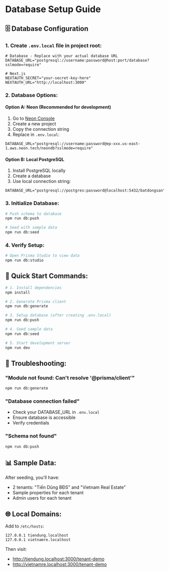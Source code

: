 # Database Setup Guide

## 🗄️ Database Configuration

### 1. Create `.env.local` file in project root:

```env
# Database - Replace with your actual database URL
DATABASE_URL="postgresql://username:password@host:port/database?sslmode=require"

# Next.js
NEXTAUTH_SECRET="your-secret-key-here"
NEXTAUTH_URL="http://localhost:3000"
```

### 2. Database Options:

#### Option A: Neon (Recommended for development)

1. Go to [Neon Console](https://console.neon.tech/)
2. Create a new project
3. Copy the connection string
4. Replace in `.env.local`:

```env
DATABASE_URL="postgresql://username:password@ep-xxx.us-east-1.aws.neon.tech/neondb?sslmode=require"
```

#### Option B: Local PostgreSQL

1. Install PostgreSQL locally
2. Create a database
3. Use local connection string:

```env
DATABASE_URL="postgresql://postgres:password@localhost:5432/batdongsan"
```

### 3. Initialize Database:

```bash
# Push schema to database
npm run db:push

# Seed with sample data
npm run db:seed
```

### 4. Verify Setup:

```bash
# Open Prisma Studio to view data
npm run db:studio
```

## 🚀 Quick Start Commands:

```bash
# 1. Install dependencies
npm install

# 2. Generate Prisma client
npm run db:generate

# 3. Setup database (after creating .env.local)
npm run db:push

# 4. Seed sample data
npm run db:seed

# 5. Start development server
npm run dev
```

## 🔧 Troubleshooting:

### "Module not found: Can't resolve '@prisma/client'"

```bash
npm run db:generate
```

### "Database connection failed"

- Check your DATABASE_URL in `.env.local`
- Ensure database is accessible
- Verify credentials

### "Schema not found"

```bash
npm run db:push
```

## 📊 Sample Data:

After seeding, you'll have:

- 2 tenants: "Tiến Dũng BĐS" and "Vietnam Real Estate"
- Sample properties for each tenant
- Admin users for each tenant

## 🌐 Local Domains:

Add to `/etc/hosts`:

```
127.0.0.1 tiendung.localhost
127.0.0.1 vietnamre.localhost
```

Then visit:

- http://tiendung.localhost:3000/tenant-demo
- http://vietnamre.localhost:3000/tenant-demo

